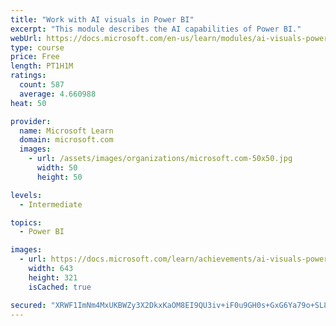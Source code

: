```yaml
---
title: "Work with AI visuals in Power BI"
excerpt: "This module describes the AI capabilities of Power BI."
webUrl: https://docs.microsoft.com/en-us/learn/modules/ai-visuals-power-bi/
type: course
price: Free
length: PT1H1M
ratings:
  count: 587
  average: 4.660988
heat: 50

provider:
  name: Microsoft Learn
  domain: microsoft.com
  images:
    - url: /assets/images/organizations/microsoft.com-50x50.jpg
      width: 50
      height: 50

levels:
  - Intermediate

topics:
  - Power BI

images:
  - url: https://docs.microsoft.com/learn/achievements/ai-visuals-power-bi-social.png
    width: 643
    height: 321
    isCached: true

secured: "XRWF1ImNm4MxUKBWZy3X2DkxKaOM8EI9QU3iv+iF0u9GH0s+GxG6Ya79o+SL8tmaXiyCXsiEqucJ9xCVLWTee3Fn/jdDGHFWwkZEh51e7zKIOIuZswLQnud5ZWvwCAoOLaLl/ZDyy6rbyg/1Lpwj56UBcXFYpygSOcw+tKVnJNUVHXG3EU7zFoNNPmQ5tzM6BQFXnovF+8Wh3tnuGQYP03u7AQP1GJQKQxYi0tJtFI08BAq5MXpPpf5oCTzEhXcIautMU4AJzotumTiq/+dzEP/mks/NXgQ4PAQ9cfOLRiLzOISFVwHzYMpiM9Mxry9HMk02do/nxU7KsYcG+E3R2nRtXTfK5Tq7FLGGTP+BlOgEGLjUq8cfmcCXi28WHPSPgFjXdfQOYRilfA65DFSJuwXSi4TkW7hFo8BnIlYA2Ig=;58s+H0fNGHw/eAiwJEvQLA=="
---
```



